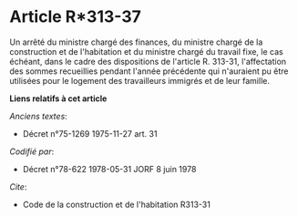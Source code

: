 # Article R*313-37

Un arrêté du ministre chargé des finances, du ministre chargé de la construction et de l'habitation et du ministre chargé du
travail fixe, le cas échéant, dans le cadre des dispositions de l'article R. 313-31, l'affectation des sommes recueillies
pendant l'année précédente qui n'auraient pu être utilisées pour le logement des travailleurs immigrés et de leur famille.

**Liens relatifs à cet article**

_Anciens textes_:

  - Décret n°75-1269 1975-11-27 art. 31

_Codifié par_:

  - Décret n°78-622 1978-05-31 JORF 8 juin 1978

_Cite_:

  - Code de la construction et de l'habitation R313-31
